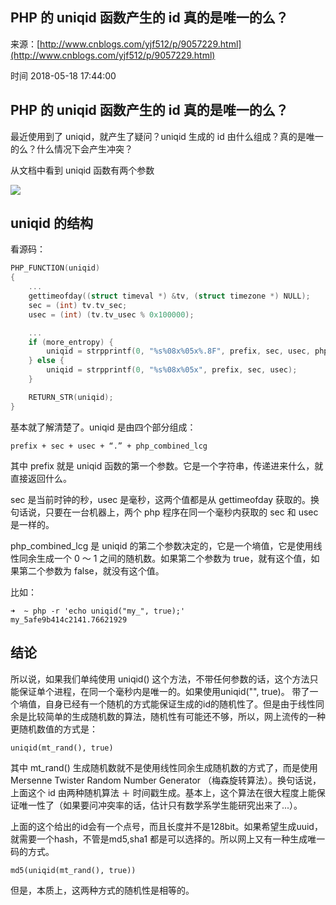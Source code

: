 ## PHP 的 uniqid 函数产生的 id 真的是唯一的么？

来源：[http://www.cnblogs.com/yjf512/p/9057229.html](http://www.cnblogs.com/yjf512/p/9057229.html)

时间 2018-05-18 17:44:00

 
## PHP 的 uniqid 函数产生的 id 真的是唯一的么？
 
最近使用到了 uniqid，就产生了疑问？uniqid 生成的 id 由什么组成？真的是唯一的么？什么情况下会产生冲突？
 
从文档中看到 uniqid 函数有两个参数
 
![][0]
 
## uniqid 的结构
 
看源码：
 
```c
PHP_FUNCTION(uniqid)
{
    ...
    gettimeofday((struct timeval *) &tv, (struct timezone *) NULL);
    sec = (int) tv.tv_sec;
    usec = (int) (tv.tv_usec % 0x100000);

    ...
    if (more_entropy) {
        uniqid = strpprintf(0, "%s%08x%05x%.8F", prefix, sec, usec, php_combined_lcg() * 10);
    } else {
        uniqid = strpprintf(0, "%s%08x%05x", prefix, sec, usec);
    }

    RETURN_STR(uniqid);
}
```
 
基本就了解清楚了。uniqid 是由四个部分组成：
 
``` 
prefix + sec + usec + “.” + php_combined_lcg
```
 
其中 prefix 就是 uniqid 函数的第一个参数。它是一个字符串，传递进来什么，就直接返回什么。
 
sec 是当前时钟的秒，usec 是毫秒，这两个值都是从 gettimeofday 获取的。换句话说，只要在一台机器上，两个 php 程序在同一个毫秒内获取的 sec 和 usec 是一样的。
 
php_combined_lcg 是 uniqid 的第二个参数决定的，它是一个墒值，它是使用线性同余生成一个 0 ～ 1 之间的随机数。如果第二个参数为 true，就有这个值，如果第二个参数为 false，就没有这个值。
 
比如：
 
``` 
➜  ~ php -r 'echo uniqid("my_", true);'
my_5afe9b414c2141.76621929
```
 
## 结论
 
所以说，如果我们单纯使用 uniqid() 这个方法，不带任何参数的话，这个方法只能保证单个进程，在同一个毫秒内是唯一的。如果使用uniqid("", true)。 带了一个墒值，自身已经有一个随机的方式能保证生成的id的随机性了。但是由于线性同余是比较简单的生成随机数的算法，随机性有可能还不够，所以，网上流传的一种更随机数值的方式是：
 
``` 
uniqid(mt_rand(), true)
```
 
其中 mt_rand() 生成随机数就不是使用线性同余生成随机数的方式了，而是使用 Mersenne Twister Random Number Generator （梅森旋转算法）。换句话说，上面这个 id 由两种随机算法 ＋ 时间戳生成。基本上，这个算法在很大程度上能保证唯一性了（如果要问冲突率的话，估计只有数学系学生能研究出来了...）。
 
上面的这个给出的id会有一个点号，而且长度并不是128bit。如果希望生成uuid，就需要一个hash，不管是md5,sha1 都是可以选择的。所以网上又有一种生成唯一码的方式。
 
``` 
md5(uniqid(mt_rand(), true))
```
 
但是，本质上，这两种方式的随机性是相等的。
 


[0]: https://img2.tuicool.com/zYvAFze.jpg 